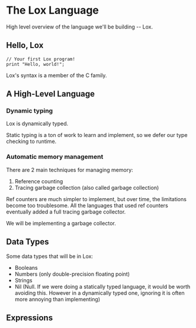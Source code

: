# The Lox Language
High level overview of the language we'll be building -- Lox.

## Hello, Lox
```
// Your first Lox program!
print "Hello, world!";
```

Lox's syntax is a member of the C family. 

## A High-Level Language
### Dynamic typing
Lox is dynamically typed. 

Static typing is a ton of work to learn and implement, so we defer our type checking to runtime. 

### Automatic memory management
There are 2 main techniques for managing memory:
1. Reference counting
2. Tracing garbage collection (also called garbage collection)

Ref counters are much simpler to implement, but over time, the limitations become too troublesome. All the languages that used ref counters eventually added a full tracing garbage collector. 

We will be implementing a garbage collector.

## Data Types
Some data types that will be in Lox:
- Booleans
- Numbers (only double-precision floating point)
- Strings
- Nil (Null. If we were doing a statically typed language, it would be worth avoiding this. However in a dynamically typed one, ignoring it is often more annoying than implementing)

## Expressions
